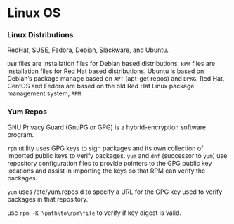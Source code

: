 # Linux OS

### Linux Distributions

RedHat, SUSE, Fedora, Debian, Slackware, and Ubuntu.

`DEB` files are installation files for Debian based distributions. `RPM` files are installation files for Red Hat based distributions. Ubuntu is based on Debian’s package manage based on `APT` (apt-get repos) and `DPKG`. Red Hat, CentOS and Fedora are based on the old Red Hat Linux package management system, `RPM`.

### Yum Repos

GNU Privacy Guard (GnuPG or GPG) is a hybrid-encryption software program.

`rpm` utility uses GPG keys to sign packages and its own collection of imported public keys to verify packages. `yum` and `dnf` (successor to `yum`) use repository configuration files to provide pointers to the GPG public key locations and assist in importing the keys so that RPM can verify the packages.

`yum` uses /etc/yum.repos.d to specify a URL for the GPG key used to verify packages in that repository. 

use `rpm -K \path\to\rpm\file` to verify if key digest is valid.